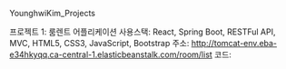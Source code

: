YounghwiKim_Projects

프로젝트 1: 룸렌트 어플리케이션
사용스택: React, Spring Boot, RESTFul API, MVC, HTML5, CSS3, JavaScript, Bootstrap
주소: http://tomcat-env.eba-e34hkyqq.ca-central-1.elasticbeanstalk.com/room/list
코드: 
